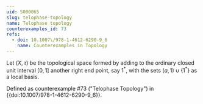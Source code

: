 ```yaml
---
uid: S000065
slug: telophase-topology
name: Telophase topology
counterexamples_id: 73
refs:
  - doi: 10.1007\/978-1-4612-6290-9_6
    name: Counterexamples in Topology
---
```

Let $(X, \tau)$ be the topological space formed by adding to the ordinary closed unit interval $[0,1]$ another right end point, say $1^{\ast}$, with the sets $(a,1) \cup \{1^{\ast}\}$ as a local basis.

Defined as counterexample #73 ("Telophase Topology")
in {{doi:10.1007\/978-1-4612-6290-9_6}}.
